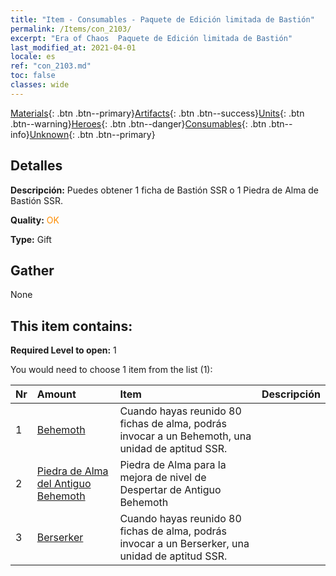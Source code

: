 ```yaml
---
title: "Item - Consumables - Paquete de Edición limitada de Bastión"
permalink: /Items/con_2103/
excerpt: "Era of Chaos  Paquete de Edición limitada de Bastión"
last_modified_at: 2021-04-01
locale: es
ref: "con_2103.md"
toc: false
classes: wide
---
```

 [Materials](/es/Items/){: .btn .btn--primary}[Artifacts](/es/Items/Artifacts/){: .btn .btn--success}[Units](/es/Items/Units/){: .btn .btn--warning}[Heroes](/es/Items/Heroes/){: .btn .btn--danger}[Consumables](/es/Items/Consumables/){: .btn .btn--info}[Unknown](/es/Items/Unknown/){: .btn .btn--primary}

## Detalles
 **Descripción:** Puedes obtener 1 ficha de Bastión SSR o 1 Piedra de Alma de Bastión SSR.

 **Quality:** <span style="color: #FF8C00">OK</span>

 **Type:** Gift

## Gather

  None

## This item contains:

 **Required Level to open:** 1

 You would need to choose 1 item from the list (1):

  | Nr | Amount |     Item    | Descripción |
  |:---|:-------|:------------|:-----------:|
  | 1 | [Behemoth](/es/Items/unt_223/) | Cuando hayas reunido 80 fichas de alma, podrás invocar a un Behemoth, una unidad de aptitud SSR. | 
  | 2 | [Piedra de Alma del Antiguo Behemoth](/es/Items/unt_311/) | Piedra de Alma para la mejora de nivel de Despertar de Antiguo Behemoth | 
  | 3 | [Berserker](/es/Items/unt_224/) | Cuando hayas reunido 80 fichas de alma, podrás invocar a un Berserker, una unidad de aptitud SSR. | 

